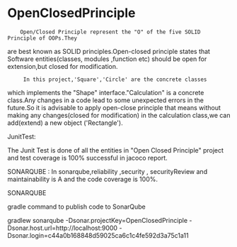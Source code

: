 # OpenClosedPrinciple
        
        Open/Closed Principle represent the "O" of the five SOLID Principle of OOPs.They
are best known as SOLID principles.Open-closed principle states that Software entities(classes,
modules ,function etc) should be open for extension,but closed for modification.
         
         
         In this project,'Square','Circle' are the concrete classes 
which implements the "Shape" interface."Calculation" is a concrete class.Any changes in a code lead to 
some unexpected errors in the future.So it is advisable to apply open-close principle that means 
without making any changes(closed for modification) in the calculation class,we can add(extend) a new object ('Rectangle').


JunitTest:
     
 The  Junit Test is done of all the entities in  "Open Closed Principle" project and test coverage 
is 100% successful in jacoco report.

       
  SONARQUBE :
          In sonarqube,reliability ,security , securityReview and maintainability is A and 
the code coverage is 100%. 


SONARQUBE 

gradle command to publish code to SonarQube

gradlew sonarqube
  -Dsonar.projectKey=OpenClosedPrinciple
  -Dsonar.host.url=http://localhost:9000
  -Dsonar.login=c44a0b168848d59025ca6c1c4fe592d3a75c1a11
